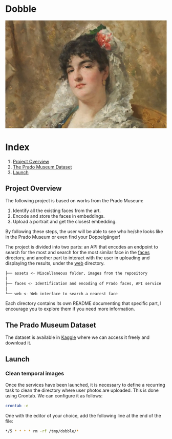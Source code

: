 # Dobble

![Welcome Illustration](assets/welcome.webp "Welcome Illustration")

# Index

1. [Project Overview](#project-overview)
2. [The Prado Museum Dataset](#the-prado-museum-dataset)
3. [Launch](#launch)


## Project Overview

The following project is based on works from the Prado Museum:
1. Identify all the existing faces from the art.
2. Encode and store the faces in embeddings.
3. Upload a portrait and get the closest embedding.

By following these steps, the user will be able to see who he/she looks like
in the Prado Museum or even find your Doppelgänger!

The project is divided into two parts: an API that encodes an endpoint to search for the most
and search for the most similar face in the [faces](/faces) directory,
and another part to interact with the user in uploading and displaying the results,
under the [web](/web) directory.


```
├── assets <- Miscellaneous folder, images from the repository
|
├── faces <- Identification and encoding of Prado faces, API service
│
└── web <- Web interface to search a nearest face
```

Each directory contains its own README documenting that specific part,
I encourage you to explore them if you need more information.

## The Prado Museum Dataset

The dataset is available in [Kaggle](https://www.kaggle.com/datasets/maparla/prado-museum-pictures)
where we can access it freely and download it.

## Launch

### Clean temporal images

Once the services have been launched, it is necessary to define a recurring task
to clean the directory where user photos are uploaded.
This is done using Crontab. We can configure it as follows:


```bash
crontab -e
```

One with the editor of your choice, add the following line at the end of the file:

```bash
*/5 * * * * rm -rf /tmp/dobble/*
```

